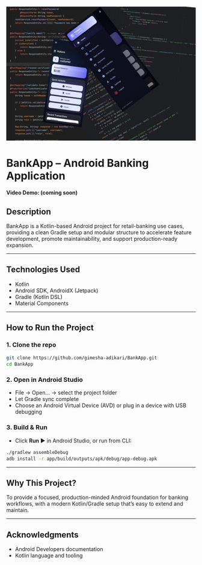 ![Project cover](cover.png)

# BankApp – Android Banking Application
#### Video Demo: (coming soon)

## Description
BankApp is a Kotlin-based Android project for retail-banking use cases, providing a clean Gradle setup and modular structure to accelerate feature development, promote maintainability, and support production-ready expansion.

---

## Technologies Used
- Kotlin
- Android SDK, AndroidX (Jetpack)
- Gradle (Kotlin DSL)
- Material Components

---

## How to Run the Project

### 1. Clone the repo
```bash
git clone https://github.com/gimesha-adikari/BankApp.git
cd BankApp
```

### 2. Open in Android Studio
- File → Open… → select the project folder
- Let Gradle sync complete
- Choose an Android Virtual Device (AVD) or plug in a device with USB debugging

### 3. Build & Run
- Click **Run ▶** in Android Studio, or run from CLI:
```bash
./gradlew assembleDebug
adb install -r app/build/outputs/apk/debug/app-debug.apk
```

---

## Why This Project?
To provide a focused, production-minded Android foundation for banking workflows, with a modern Kotlin/Gradle setup that’s easy to extend and maintain.

---

## Acknowledgments
- Android Developers documentation
- Kotlin language and tooling
